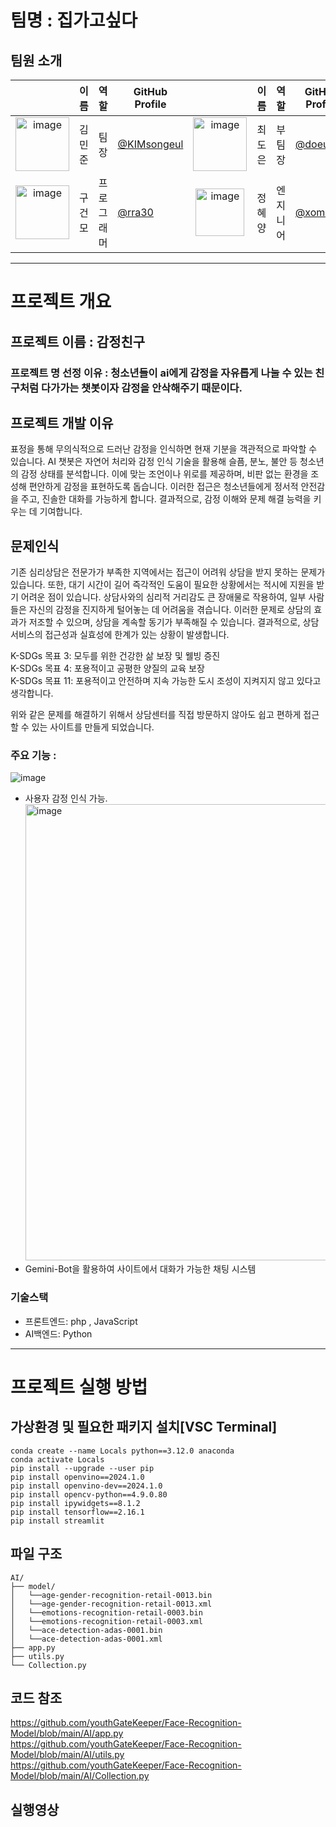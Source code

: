 # 팀명 : 집가고싶다
## 팀원 소개
|   | 이름 | 역할 | GitHub Profile |   | 이름 | 역할 | GitHub Profile |
|:------:|------|------|---------|:------:|------|------|---------|
| <img width="86" alt="image" src="https://github.com/user-attachments/assets/721b6caf-ff8a-41be-880e-aa6b68b32dfb" />| 김민준 | 팀장 | [@KIMsongeul](https://github.com/KIMsongeul)|<img width="86" alt="image" src="https://github.com/user-attachments/assets/90010f5b-b83a-465e-bffb-3f7354442304" />| 최도은 | 부팀장 | [@doeun07](https://github.com/doeun07) |
| <img width="86" alt="image" src="https://github.com/user-attachments/assets/0b40ee99-a53d-490c-aa66-71d13fed6d44"/>| 구건모 | 프로그래머 | [@rra30](https://github.com/rra30) |<img width="78" height="76" alt="image" src="https://github.com/user-attachments/assets/f5935e93-7d70-4728-b6b7-bfaad00222c4" />| 정혜양 | 엔지니어 | [@xom1p](https://github.com/xom1p) |

---

# 프로젝트 개요
## 프로젝트 이름 : 감정친구
### 프로젝트 명 선정 이유 : 청소년들이 ai에게 감정을 자유롭게 나눌 수 있는 친구처럼 다가가는 챗봇이자 감정을 안삭해주기 때문이다. 
## 프로젝트 개발 이유
표정을 통해 무의식적으로 드러난 감정을 인식하면 현재 기분을 객관적으로 파악할 수 있습니다. AI 챗봇은 자연어 처리와 감정 인식 기술을 활용해 슬픔, 분노, 불안 등 청소년의 감정 상태를 분석합니다. 이에 맞는 조언이나 위로를 제공하며, 비판 없는 환경을 조성해 편안하게 감정을 표현하도록 돕습니다. 이러한 접근은 청소년들에게 정서적 안전감을 주고, 진솔한 대화를 가능하게 합니다. 결과적으로, 감정 이해와 문제 해결 능력을 키우는 데 기여합니다.
## 문제인식
기존 심리상담은 전문가가 부족한 지역에서는 접근이 어려워 상담을 받지 못하는 문제가 있습니다. 또한, 대기 시간이 길어 즉각적인 도움이 필요한 상황에서는 적시에 지원을 받기 어려운 점이 있습니다. 상담사와의 심리적 거리감도 큰 장애물로 작용하여, 일부 사람들은 자신의 감정을 진지하게 털어놓는 데 어려움을 겪습니다. 이러한 문제로 상담의 효과가 저조할 수 있으며, 상담을 계속할 동기가 부족해질 수 있습니다. 결과적으로, 상담 서비스의 접근성과 실효성에 한계가 있는 상황이 발생합니다.<br>

K-SDGs 목표 3: 모두를 위한 건강한 삶 보장 및 웰빙 증진<br>
K-SDGs 목표 4: 포용적이고 공평한 양질의 교육 보장<br>
K-SDGs 목표 11: 포용적이고 안전하며 지속 가능한 도시 조성이 지켜지지 않고 있다고 생각합니다.<br>

위와 같은 문제를 해결하기 위해서 상담센터를 직접 방문하지 않아도 쉽고 편하게 접근할 수 있는 사이트를 만들게 되었습니다.

### 주요 기능 :
![image](https://github.com/user-attachments/assets/b0ad008d-226e-4e0c-be4b-72cd39f8a119) <br>
- 사용자 감정 인식 가능. <br>
<img width="730" alt="image" src="https://github.com/user-attachments/assets/7655037b-2d37-4fb3-8817-daecc0dbfe9c"/><br>
- Gemini-Bot을 활용하여 사이트에서 대화가 가능한 채팅 시스템
### 기술스택
- 프론트엔드: php , JavaScript
- AI백엔드: Python

---
  
# 프로젝트 실행 방법
## 가상환경 및 필요한 패키지 설치[VSC Terminal]
```
conda create --name Locals python==3.12.0 anaconda 
conda activate Locals
pip install --upgrade --user pip
pip install openvino==2024.1.0
pip install openvino-dev==2024.1.0
pip install opencv-python==4.9.0.80
pip install ipywidgets==8.1.2
pip install tensorflow==2.16.1
pip install streamlit
```
## 파일 구조
```
AI/
├── model/
│   └──age-gender-recognition-retail-0013.bin
│   └──age-gender-recognition-retail-0013.xml
│   └──emotions-recognition-retail-0003.bin
│   └──emotions-recognition-retail-0003.xml
│   └──ace-detection-adas-0001.bin
│   └──ace-detection-adas-0001.xml
├── app.py
├── utils.py
└── Collection.py
```

## 코드 참조 
https://github.com/youthGateKeeper/Face-Recognition-Model/blob/main/AI/app.py <br>
https://github.com/youthGateKeeper/Face-Recognition-Model/blob/main/AI/utils.py <br>
https://github.com/youthGateKeeper/Face-Recognition-Model/blob/main/AI/Collection.py <br>

## 실행영상

